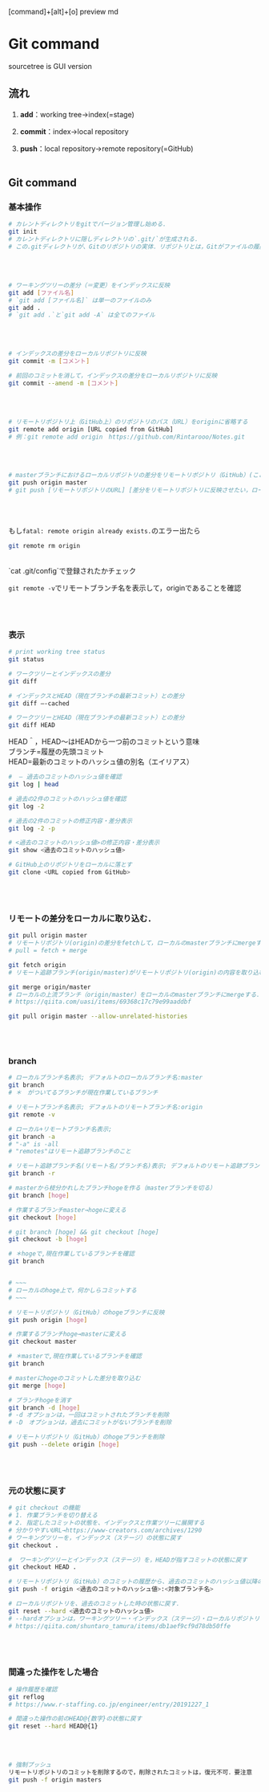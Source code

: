 [command]+[alt]+[o]
preview md

# Git command
sourcetree is GUI version


## 流れ

1. __add__：working tree→index(=stage)

2. __commit__：index→local repository

3. __push__：local repository→remote repository(=GitHub)<br><br>


## Git command

### 基本操作

```bash
# カレントディレクトリをgitでバージョン管理し始める. 
git init
# カレントディレクトリに隠しディレクトリの`.git/`が生成される．
# この.gitディレクトリが、Gitのリポジトリの実体．リポジトリとは，Gitがファイルの履歴を保存している場所のこと．ローカルの環境にあるので，ローカリリポジトリになる．
```
<br><br>

```bash
# ワーキングツリーの差分（＝変更）をインデックスに反映
git add [ファイル名]
# `git add [ファイル名]` は単一のファイルのみ
git add . 
# `git add .`と`git add -A` は全てのファイル
```
<br><br>

```bash
# インデックスの差分をローカルリポジトリに反映
git commit -m [コメント]
```


```bash
# 前回のコミットを消して，インデックスの差分をローカルリポジトリに反映
git commit --amend -m [コメント]
```
<br><br>

```bash
# リモートリポジトリ上（GitHub上）のリポジトリのパス（URL）をoriginに省略する
git remote add origin [URL copied from GitHub]
# 例：git remote add origin　https://github.com/Rintarooo/Notes.git
```
<br><br>

```bash
# masterブランチにおけるローカルリポジトリの差分をリモートリポジトリ（GitHub）(ここでは、originに省略)に反映
git push origin master
# git push [リモートリポジトリのURL] [差分をリモートリポジトリに反映させたい，ローカルリポジトリにおけるブランチ]
```
<br><br>


もし`fatal: remote origin already exists.`のエラー出たら
```bash
git remote rm origin
```
<br>
`cat .git/config`で登録されたかチェック

`git remote -v`でリモートブランチ名を表示して，originであることを確認

<br><br>





### 表示
```bash
# print working tree status
git status

# ワークツリーとインデックスの差分
git diff 

# インデックスとHEAD（現在ブランチの最新コミット）との差分
git diff —-cached

# ワークツリーとHEAD（現在ブランチの最新コミット）との差分
git diff HEAD

```
HEAD＾，HEAD〜はHEADから一つ前のコミットという意味<br>
ブランチ=履歴の先頭コミット<br>
HEAD=最新のコミットのハッシュ値の別名（エイリアス）
<br>

```bash
#  — 過去のコミットのハッシュ値を確認
git log | head

# 過去の2件のコミットのハッシュ値を確認
git log -2

# 過去の2件のコミットの修正内容・差分表示
git log -2 -p

# <過去のコミットのハッシュ値>の修正内容・差分表示
git show <過去のコミットのハッシュ値>

# GitHub上のリポジトリをローカルに落とす
git clone <URL copied from GitHub> 
```
<br><br>

### リモートの差分をローカルに取り込む．
```bash
git pull origin master
# リモートリポジトリ(origin)の差分をfetchして，ローカルのmasterブランチにmergeする．
# pull = fetch + merge

git fetch origin
# リモート追跡ブランチ(origin/master)がリモートリポジトリ(origin)の内容を取り込む(fetchする)．リモート追跡ブランチは自動的に作られる．

git merge origin/master
# ローカルの上流ブランチ（origin/master）をローカルのmasterブランチにmergeする．
# https://qiita.com/uasi/items/69368c17c79e99aaddbf

git pull origin master --allow-unrelated-histories
```
<br><br>

### branch
```bash
# ローカルブランチ名表示; デフォルトのローカルブランチ名:master
git branch
# ＊　がついてるブランチが現在作業しているブランチ

# リモートブランチ名表示; デフォルトのリモートブランチ名:origin
git remote -v

# ローカル+リモートブランチ名表示; 
git branch -a
# "-a" is -all
# "remotes"はリモート追跡ブランチのこと

# リモート追跡ブランチ名(リモート名/ブランチ名)表示; デフォルトのリモート追跡ブランチ名(リモート名/ブランチ名):origin/master
git branch -r

# masterから枝分かれしたブランチhogeを作る（masterブランチを切る）
git branch [hoge]

# 作業するブランチmaster→hogeに変える
git checkout [hoge]

# git branch [hoge] && git checkout [hoge] 
git checkout -b [hoge]

# ＊hogeで,現在作業しているブランチを確認
git branch


# ~~~
# ローカルのhoge上で，何かしらコミットする
# ~~~

# リモートリポジトリ（GitHub）のhogeブランチに反映
git push origin [hoge]

# 作業するブランチhoge→masterに変える
git checkout master

# ＊masterで,現在作業しているブランチを確認
git branch

# masterにhogeのコミットした差分を取り込む
git merge [hoge]

# ブランチhogeを消す
git branch -d [hoge]
# -d オプションは，一回はコミットされたブランチを削除
# -D　オプションは，過去にコミットがないブランチを削除

# リモートリポジトリ（GitHub）のhogeブランチを削除
git push --delete origin [hoge]
```
<br><br>


###  元の状態に戻す
```bash
# git checkout の機能
# 1. 作業ブランチを切り替える
# 2. 指定したコミットの状態を、インデックスと作業ツリーに展開する
# 分かりやすいURL→https://www-creators.com/archives/1290
# ワーキングツリーを，インデックス（ステージ）の状態に戻す
git checkout .

#  ワーキングツリーとインデックス（ステージ）を，HEADが指すコミットの状態に戻す
git checkout HEAD .

# リモートリポジトリ（GitHub）のコミットの履歴から、過去のコミットのハッシュ値以降のコミットを削除
git push -f origin <過去のコミットのハッシュ値>:<対象ブランチ名>

# ローカルリポジトリを、過去のコミットした時の状態に戻す．
git reset --hard <過去のコミットのハッシュ値>
# --hardオプションは，ワーキングツリー・インデックス（ステージ）・ローカルリポジトリの全てを戻す
# https://qiita.com/shuntaro_tamura/items/db1aef9cf9d78db50ffe
```

<br><br>

### 間違った操作をした場合
```bash
# 操作履歴を確認
git reflog
# https://www.r-staffing.co.jp/engineer/entry/20191227_1

# 間違った操作の前のHEAD@{数字}の状態に戻す
git reset --hard HEAD@{1}
```
<br><br>



```bash
# 強制プッシュ
リモートリポジトリのコミットを削除するので，削除されたコミットは，復元不可．要注意
git push -f origin masters
```